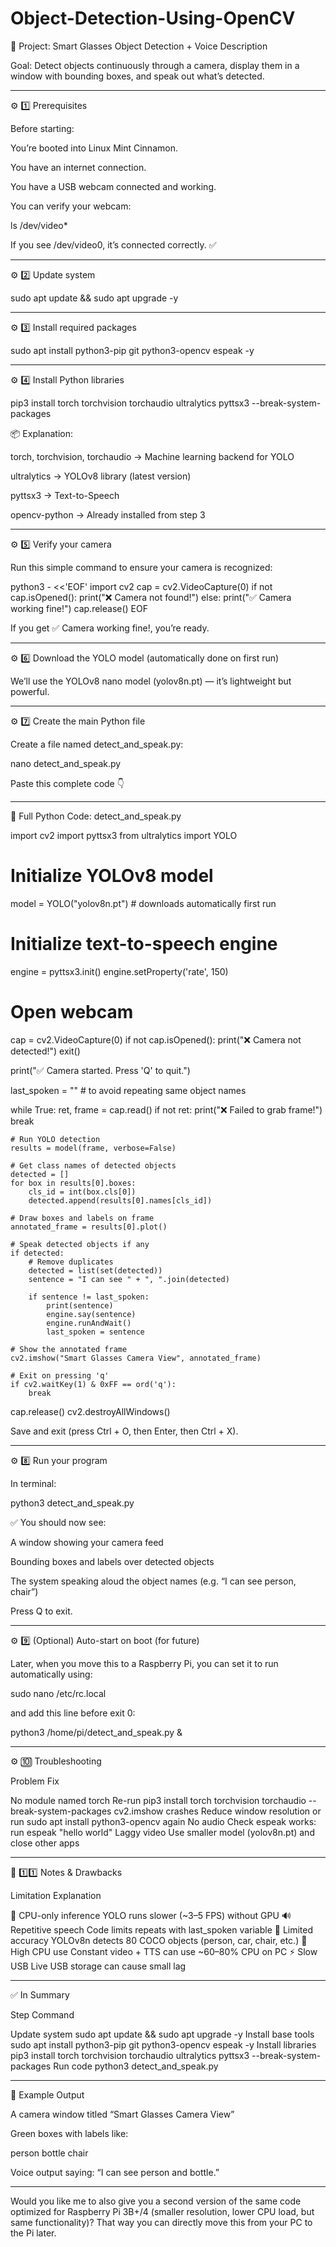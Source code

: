 # Object-Detection-Using-OpenCV

🧠 Project: Smart Glasses Object Detection + Voice Description

Goal:
Detect objects continuously through a camera, display them in a window with bounding boxes, and speak out what’s detected.


---

⚙️ 1️⃣ Prerequisites

Before starting:

You’re booted into Linux Mint Cinnamon.

You have an internet connection.

You have a USB webcam connected and working.


You can verify your webcam:

ls /dev/video*

If you see /dev/video0, it’s connected correctly. ✅


---

⚙️ 2️⃣ Update system

sudo apt update && sudo apt upgrade -y


---

⚙️ 3️⃣ Install required packages

sudo apt install python3-pip git python3-opencv espeak -y


---

⚙️ 4️⃣ Install Python libraries

pip3 install torch torchvision torchaudio ultralytics pyttsx3 --break-system-packages

📦 Explanation:

torch, torchvision, torchaudio → Machine learning backend for YOLO

ultralytics → YOLOv8 library (latest version)

pyttsx3 → Text-to-Speech

opencv-python → Already installed from step 3



---

⚙️ 5️⃣ Verify your camera

Run this simple command to ensure your camera is recognized:

python3 - <<'EOF'
import cv2
cap = cv2.VideoCapture(0)
if not cap.isOpened():
    print("❌ Camera not found!")
else:
    print("✅ Camera working fine!")
cap.release()
EOF

If you get ✅ Camera working fine!, you’re ready.


---

⚙️ 6️⃣ Download the YOLO model (automatically done on first run)

We’ll use the YOLOv8 nano model (yolov8n.pt) — it’s lightweight but powerful.


---

⚙️ 7️⃣ Create the main Python file

Create a file named detect_and_speak.py:

nano detect_and_speak.py

Paste this complete code 👇


---

🐍 Full Python Code: detect_and_speak.py

import cv2
import pyttsx3
from ultralytics import YOLO

# Initialize YOLOv8 model
model = YOLO("yolov8n.pt")  # downloads automatically first run

# Initialize text-to-speech engine
engine = pyttsx3.init()
engine.setProperty('rate', 150)

# Open webcam
cap = cv2.VideoCapture(0)
if not cap.isOpened():
    print("❌ Camera not detected!")
    exit()

print("✅ Camera started. Press 'Q' to quit.")

last_spoken = ""  # to avoid repeating same object names

while True:
    ret, frame = cap.read()
    if not ret:
        print("❌ Failed to grab frame!")
        break

    # Run YOLO detection
    results = model(frame, verbose=False)

    # Get class names of detected objects
    detected = []
    for box in results[0].boxes:
        cls_id = int(box.cls[0])
        detected.append(results[0].names[cls_id])

    # Draw boxes and labels on frame
    annotated_frame = results[0].plot()

    # Speak detected objects if any
    if detected:
        # Remove duplicates
        detected = list(set(detected))
        sentence = "I can see " + ", ".join(detected)

        if sentence != last_spoken:
            print(sentence)
            engine.say(sentence)
            engine.runAndWait()
            last_spoken = sentence

    # Show the annotated frame
    cv2.imshow("Smart Glasses Camera View", annotated_frame)

    # Exit on pressing 'q'
    if cv2.waitKey(1) & 0xFF == ord('q'):
        break

cap.release()
cv2.destroyAllWindows()

Save and exit (press Ctrl + O, then Enter, then Ctrl + X).


---

⚙️ 8️⃣ Run your program

In terminal:

python3 detect_and_speak.py

✅ You should now see:

A window showing your camera feed

Bounding boxes and labels over detected objects

The system speaking aloud the object names (e.g. “I can see person, chair”)


Press Q to exit.


---

⚙️ 9️⃣ (Optional) Auto-start on boot (for future)

Later, when you move this to a Raspberry Pi, you can set it to run automatically using:

sudo nano /etc/rc.local

and add this line before exit 0:

python3 /home/pi/detect_and_speak.py &


---

⚙️ 🔟 Troubleshooting

Problem	Fix

No module named torch	Re-run pip3 install torch torchvision torchaudio --break-system-packages
cv2.imshow crashes	Reduce window resolution or run sudo apt install python3-opencv again
No audio	Check espeak works: run espeak "hello world"
Laggy video	Use smaller model (yolov8n.pt) and close other apps



---

🧠 1️⃣1️⃣ Notes & Drawbacks

Limitation	Explanation

🧮 CPU-only inference	YOLO runs slower (~3–5 FPS) without GPU
🔊 Repetitive speech	Code limits repeats with last_spoken variable
🧠 Limited accuracy	YOLOv8n detects 80 COCO objects (person, car, chair, etc.)
🔋 High CPU use	Constant video + TTS can use ~60–80% CPU on PC
⚡ Slow USB	Live USB storage can cause small lag



---

✅ In Summary

Step	Command

Update system	sudo apt update && sudo apt upgrade -y
Install base tools	sudo apt install python3-pip git python3-opencv espeak -y
Install libraries	pip3 install torch torchvision torchaudio ultralytics pyttsx3 --break-system-packages
Run code	python3 detect_and_speak.py



---

🧩 Example Output

A camera window titled “Smart Glasses Camera View”

Green boxes with labels like:

person
bottle
chair

Voice output saying:
“I can see person and bottle.”



---

Would you like me to also give you a second version of the same code optimized for Raspberry Pi 3B+/4 (smaller resolution, lower CPU load, but same functionality)? That way you can directly move this from your PC to the Pi later.

